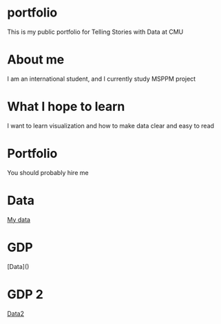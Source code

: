 # portfolio
This is my  public portfolio for Telling Stories with Data at CMU
# About me
I am an international student, and I currently study MSPPM project 
# What I hope to learn
I want to learn visualization and how to make data clear and easy to read
# Portfolio
You should probably hire me
# Data
[My data](/litongwdataviz2.md)
# GDP
[Data](<script type='module' 
         src='https://us-east-1.online.tableau.com/javascripts/api/tableau.embedding.3.latest.min.js'></script><tableau-viz 
        id='tableau-viz' src='https://us-east-1.online.tableau.com/t/litongw-7d2b6b9974/views/GDPdata2/GDPDATA' 
        width='1172'
        height='819'
        hide-tabs 
        toolbar='bottom' ></tableau-viz>)
# GDP 2
[Data2](https://us-east-1.online.tableau.com/t/litongw-7d2b6b9974/views/GDPdata2/GDPDATA)
